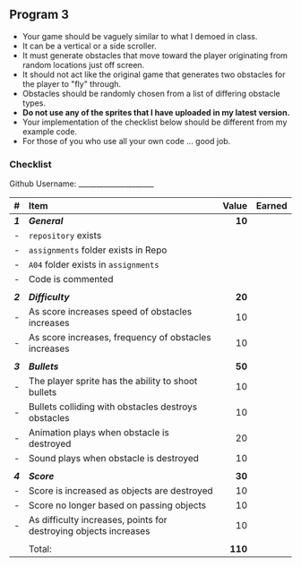 ## Program 3

- Your game should be vaguely similar to what I demoed in class. 
- It can be a vertical or a side scroller.
- It must generate obstacles that move toward the player originating from random locations just off screen. 
- It should not act like the original game that generates two obstacles for the player to "fly" through.
- Obstacles should be randomly chosen from a list of differing obstacle types.
- **Do not use any of the sprites that I have uploaded in my latest version.**
- Your implementation of the checklist below should be different from my example code.  
- For those of you who use all your own code ... good job. 

### Checklist

Github Username: _____________________

| #       | Item                                                             | Value   | Earned |
| :------ | :--------------------------------------------------------------- | ------: | ------ |
| ***1*** | ***General***                                                    | **10**  |        |
| -       | `repository`  exists                                             |         |        |
| -       | `assignments` folder exists in Repo                              |         |        |
| -       | `A04` folder exists in `assignments`                             |         |        |
| -       | Code is commented                                                |         |        |
|         |                                                                  |         |        |
| ***2*** | ***Difficulty***                                                 | **20**  |        |
| -       | As score increases speed of obstacles increases                  | 10      |        |
| -       | As score increases, frequency of obstacles increases             | 10      |        |
|         |                                                                  |         |        |
| ***3*** | ***Bullets***                                                    | **50**  |        |
| -       | The player sprite has the ability to shoot bullets               | 10      |        |
| -       | Bullets colliding with obstacles destroys obstacles              | 10      |        |
| -       | Animation plays when obstacle is destroyed                       | 20      |        |
| -       | Sound plays when obstacle is destroyed                           | 10      |        |
|         |                                                                  |         |        |
| ***4*** | ***Score***                                                      | **30**  |        |
| -       | Score is increased as objects are destroyed                      | 10      |        |
| -       | Score no longer based on passing objects                         | 10      |        |
| -       | As difficulty increases, points for destroying objects increases | 10      |        |
|         |                                                                  |         |        |
|         | Total:                                                           | **110** |        |

